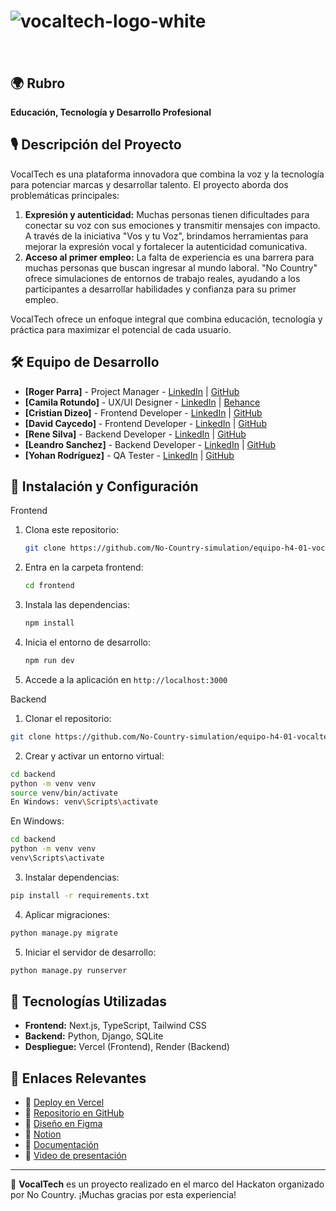 # ![vocaltech-logo-white](https://github.com/user-attachments/assets/cad87feb-d329-4aca-ab83-351164fc90c8)<svg width="275" height="38" viewBox="0 0 275 38" fill="none" xmlns="http://www.w3.org/2000/svg">
<path d="M85.7007 8.7771H80.2357C80.1056 8.7771 79.9873 8.85989 79.9459 8.98409L74.546 24.7698C74.4514 25.0478 74.061 25.0478 73.9664 24.7698L68.5665 8.98409C68.5251 8.85989 68.4068 8.7771 68.2767 8.7771H62.8117C62.5988 8.7771 62.4509 8.99 62.5219 9.18518L71.1215 32.8786C71.1629 32.9968 71.2812 33.0796 71.4114 33.0796H77.107C77.2371 33.0796 77.3495 32.9968 77.3968 32.8786L85.9964 9.18518C86.0674 8.98409 85.9195 8.7771 85.7066 8.7771H85.7007Z" fill="#FBF8F9"/>
<path d="M106.313 9.747C104.462 8.65283 102.309 8.10278 99.8664 8.10278C97.4237 8.10278 95.3418 8.64099 93.4965 9.72334C91.6512 10.8057 90.2022 12.308 89.1553 14.2361C88.1025 16.1642 87.582 18.394 87.582 20.9313C87.582 23.4686 88.0966 25.651 89.1257 27.5791C90.1548 29.5072 91.5921 31.0213 93.4374 32.1155C95.2827 33.2097 97.4296 33.7597 99.8723 33.7597C102.315 33.7597 104.444 33.2156 106.295 32.1273C108.147 31.0391 109.596 29.5309 110.637 27.6028C111.678 25.6747 112.198 23.4508 112.198 20.9313C112.198 18.4117 111.678 16.2115 110.643 14.2834C109.608 12.3553 108.164 10.8412 106.307 9.747H106.313ZM104.261 26.0532C103.291 27.384 101.824 28.0464 99.8605 28.0464C97.8969 28.0464 96.5129 27.4076 95.5311 26.1242C94.5493 24.8407 94.0584 23.1137 94.0584 20.9372C94.0584 19.5295 94.2654 18.2875 94.6794 17.2229C95.0934 16.1583 95.7263 15.3244 96.5839 14.727C97.4415 14.1296 98.5356 13.828 99.8723 13.828C101.806 13.828 103.267 14.4727 104.249 15.762C105.231 17.0514 105.722 18.7784 105.722 20.9372C105.722 23.096 105.237 24.7283 104.273 26.0591L104.261 26.0532Z" fill="#FBF8F9"/>
<path d="M134.801 10.2734C132.856 8.82436 130.454 8.10278 127.586 8.10278C125.108 8.10278 122.967 8.65875 121.151 9.77067C119.335 10.8826 117.927 12.4026 116.934 14.3366C115.934 16.2707 115.438 18.4708 115.438 20.9313C115.438 23.3917 115.917 25.5446 116.881 27.4786C117.839 29.4126 119.223 30.9445 121.021 32.0682C122.819 33.1919 124.983 33.7538 127.503 33.7538C130.324 33.7538 132.696 33.0559 134.612 31.6601C136.452 30.3234 137.729 28.4426 138.439 26.0118C138.486 25.8403 138.38 25.6628 138.208 25.6274L132.542 24.4445C132.388 24.4149 132.24 24.5036 132.193 24.6515C131.832 25.6983 131.324 26.5086 130.655 27.0941C129.934 27.727 128.887 28.0404 127.503 28.0404C125.658 28.0404 124.268 27.384 123.327 26.0709C122.387 24.7579 121.92 23.0427 121.92 20.9313C121.92 19.5828 122.115 18.3703 122.505 17.2939C122.896 16.2234 123.505 15.3717 124.327 14.7506C125.149 14.1296 126.208 13.8162 127.503 13.8162C128.627 13.8162 129.638 14.171 130.531 14.8749C131.359 15.5254 131.957 16.4185 132.323 17.5423C132.377 17.696 132.536 17.7907 132.69 17.7493L138.238 16.2825C138.397 16.2411 138.498 16.0755 138.457 15.9158C137.883 13.55 136.665 11.6692 134.796 10.2793L134.801 10.2734Z" fill="#FBF8F9"/>
<path d="M161.621 12.5149C160.763 10.8943 159.504 9.75285 157.842 9.09635C156.174 8.43393 154.269 8.10864 152.122 8.10864C149.195 8.10864 146.888 8.74148 145.191 10.0013C143.576 11.2019 142.452 12.7397 141.819 14.6146C141.766 14.7742 141.855 14.9517 142.02 15.0049L146.989 16.5781C147.142 16.6255 147.302 16.5427 147.367 16.3948C147.769 15.4307 148.42 14.7447 149.313 14.3484C150.289 13.9107 151.223 13.6978 152.128 13.6978C153.749 13.6978 154.902 14.0349 155.594 14.7092C156.138 15.2415 156.464 16.0044 156.582 17.004C155.547 17.1578 154.565 17.3056 153.636 17.4417C152.063 17.6723 150.65 17.9207 149.408 18.1751C148.16 18.4294 147.089 18.7251 146.19 19.0504C144.883 19.5295 143.848 20.1268 143.073 20.8425C142.298 21.5581 141.742 22.3743 141.399 23.3088C141.056 24.2374 140.879 25.2665 140.879 26.3903C140.879 27.7388 141.192 28.9749 141.813 30.0927C142.434 31.2105 143.351 32.1036 144.558 32.772C145.764 33.4403 147.237 33.7715 148.982 33.7715C151.081 33.7715 152.82 33.4048 154.192 32.6773C155.275 32.1036 156.298 31.2401 157.262 30.1045V32.7897C157.262 32.9612 157.398 33.0973 157.57 33.0973H162.313C162.484 33.0973 162.62 32.9612 162.62 32.7897V18.2401C162.62 17.1282 162.573 16.1227 162.484 15.2237C162.396 14.3247 162.112 13.4257 161.627 12.5208L161.621 12.5149ZM155.908 25.7042C155.742 26.0472 155.429 26.479 154.973 26.9876C154.518 27.4963 153.903 27.9517 153.128 28.348C152.353 28.7442 151.407 28.9453 150.283 28.9453C149.579 28.9453 148.97 28.8388 148.461 28.6318C147.953 28.4248 147.556 28.1173 147.278 27.721C147 27.3247 146.864 26.8457 146.864 26.2897C146.864 25.8875 146.953 25.5149 147.125 25.1896C147.296 24.8584 147.568 24.5568 147.935 24.2788C148.302 24.0008 148.787 23.7406 149.384 23.504C149.91 23.3088 150.52 23.1314 151.206 22.9658C151.898 22.8002 152.803 22.6168 153.926 22.4157C154.648 22.2856 155.517 22.1378 156.523 21.9662C156.511 22.3921 156.487 22.8712 156.458 23.4094C156.404 24.2847 156.221 25.0536 155.908 25.716V25.7042Z" fill="#FBF8F9"/>
<path d="M168.858 0H174.371C174.542 0 174.678 0.136044 174.678 0.307564V32.778C174.678 32.9436 174.542 33.0855 174.371 33.0855H168.858C168.693 33.0855 168.551 32.9495 168.551 32.778V0.307564C168.551 0.136044 168.687 0 168.858 0Z" fill="#FBF8F9"/>
<path d="M178.669 13.5027H182.501V22.7766C182.501 24.2315 182.513 25.5327 182.549 26.6801C182.578 27.8275 182.892 28.9572 183.495 30.0691C184.158 31.252 185.122 32.1155 186.387 32.6478C187.653 33.1801 189.096 33.464 190.711 33.5054C192.243 33.5409 193.804 33.4167 195.395 33.1328C195.543 33.1091 195.649 32.979 195.649 32.8312V28.348C195.649 28.1647 195.49 28.0227 195.306 28.0464C193.999 28.2061 192.804 28.2534 191.71 28.1824C190.527 28.1055 189.664 27.6442 189.12 26.7866C188.836 26.3371 188.682 25.7338 188.658 24.9768C188.635 24.2197 188.623 23.368 188.623 22.4217V13.5086H195.342C195.513 13.5086 195.649 13.3726 195.649 13.201V9.08458C195.649 8.91306 195.513 8.77703 195.342 8.77703H188.623V2.33025C188.623 2.15873 188.487 2.02271 188.315 2.02271H182.803C182.632 2.02271 182.496 2.15873 182.496 2.33025V8.77703H178.663C178.491 8.77703 178.355 8.91306 178.355 9.08458V13.201C178.355 13.3726 178.491 13.5086 178.663 13.5086L178.669 13.5027Z" fill="#FBF8F9"/>
<path d="M204.055 32.1509C205.953 33.2215 208.147 33.7597 210.637 33.7597C212.979 33.7597 215.132 33.1446 217.108 31.9144C218.983 30.7433 220.384 29.1227 221.301 27.0586C221.378 26.893 221.283 26.6919 221.106 26.6446L215.564 25.0536C215.422 25.0122 215.274 25.0832 215.203 25.2133C214.76 26.0886 214.145 26.7688 213.358 27.2538C212.5 27.7802 211.477 28.0404 210.277 28.0404C208.372 28.0404 206.929 27.4194 205.947 26.1833C205.226 25.2783 204.776 24.0954 204.581 22.6405H221.36C221.52 22.6405 221.656 22.5163 221.668 22.3566C221.881 19.5354 221.573 17.069 220.745 14.9694C219.888 12.7929 218.569 11.1073 216.782 9.90663C214.996 8.70599 212.832 8.10864 210.277 8.10864C207.875 8.10864 205.752 8.65276 203.907 9.74102C202.061 10.8293 200.612 12.3552 199.565 14.3188C198.513 16.2824 197.992 18.595 197.992 21.2506C197.992 23.6814 198.53 25.8402 199.601 27.721C200.671 29.6018 202.156 31.0804 204.055 32.1569V32.1509ZM210.543 13.4139C212.329 13.4139 213.612 13.958 214.405 15.0463C214.925 15.762 215.268 16.7792 215.446 18.0982H204.741C204.983 16.9744 205.379 16.0459 205.941 15.3184C206.923 14.0527 208.461 13.4139 210.543 13.4139Z" fill="#FBF8F9"/>
<path d="M237.056 33.7599C239.877 33.7599 242.249 33.062 244.165 31.6662C246.004 30.3295 247.282 28.4487 247.992 26.0179C248.039 25.8463 247.932 25.6689 247.761 25.6334L242.095 24.4505C241.941 24.4209 241.793 24.5097 241.746 24.6575C241.385 25.7044 240.877 26.5147 240.208 27.1002C239.487 27.733 238.44 28.0465 237.056 28.0465C235.211 28.0465 233.821 27.39 232.88 26.077C231.94 24.764 231.473 23.0488 231.473 20.9373C231.473 19.5888 231.668 18.3763 232.058 17.2999C232.448 16.2294 233.058 15.3777 233.88 14.7567C234.702 14.1357 235.761 13.8222 237.056 13.8222C238.18 13.8222 239.191 14.1771 240.084 14.8809C240.912 15.5315 241.509 16.4246 241.876 17.5483C241.929 17.7021 242.089 17.7967 242.243 17.7553L247.791 16.2885C247.95 16.2471 248.051 16.0815 248.009 15.9219C247.436 13.5561 246.217 11.6753 244.348 10.2854C242.403 8.83632 240.001 8.11475 237.133 8.11475C234.655 8.11475 232.514 8.67071 230.698 9.78263C228.882 10.8946 227.474 12.4146 226.481 14.3486C225.481 16.2826 224.984 18.4828 224.984 20.9432C224.984 23.4036 225.463 25.5565 226.428 27.4905C227.386 29.4246 228.77 30.9564 230.568 32.0802C232.366 33.2039 234.53 33.7658 237.05 33.7658L237.056 33.7599Z" fill="#FBF8F9"/>
<path d="M252.483 33.0854H258.084C258.256 33.0854 258.392 32.9494 258.392 32.7779V20.3161C258.392 20.3161 258.392 20.2924 258.392 20.2806C258.422 18.9794 258.593 17.9207 258.895 17.1045C259.232 16.1878 259.664 15.4958 260.19 15.0226C260.716 14.5495 261.278 14.2301 261.876 14.0645C262.473 13.8989 263.041 13.8161 263.561 13.8161C264.868 13.8161 265.874 14.1059 266.589 14.6914C267.299 15.277 267.814 16.0044 268.133 16.8738C268.447 17.7433 268.636 18.6127 268.695 19.4762C268.754 20.3397 268.784 21.0495 268.784 21.6054V32.7779C268.784 32.9494 268.92 33.0854 269.091 33.0854H274.692C274.864 33.0854 275 32.9494 275 32.7779V19.4466C275 19.0445 274.97 18.3939 274.911 17.5126C274.852 16.6255 274.68 15.6496 274.391 14.5731C274.107 13.5026 273.628 12.4676 272.959 11.4799C272.291 10.4921 271.357 9.67004 270.156 9.02536C268.955 8.38068 267.4 8.0554 265.495 8.0554C263.112 8.0554 261.13 8.57585 259.563 9.61088C258.824 10.0959 258.179 10.6578 257.617 11.2847V0.975777C257.617 0.804257 257.481 0.668213 257.31 0.668213H252.472C252.3 0.668213 252.164 0.804257 252.164 0.975777V32.7719C252.164 32.9435 252.3 33.0795 252.472 33.0795L252.483 33.0854Z" fill="#FBF8F9"/>
<path d="M17.2429 3.90942C15.0013 3.90942 13.1797 5.73108 13.1797 7.97266V33.2215C13.1797 35.4631 15.0013 37.2848 17.2429 37.2848C19.4845 37.2848 21.3062 35.4631 21.3062 33.2215V7.97266C21.3062 5.73108 19.4845 3.90942 17.2429 3.90942Z" fill="#FBF8F9"/>
<path d="M43.5867 6.74829C41.3451 6.74829 39.5234 8.56994 39.5234 10.8115V30.3766C39.5234 32.6182 41.3451 34.4398 43.5867 34.4398C45.8283 34.4398 47.6499 32.6182 47.6499 30.3766V10.8115C47.6499 8.56994 45.8283 6.74829 43.5867 6.74829Z" fill="#FBF8F9"/>
<path d="M7.81891 19.0387C7.71836 18.7962 7.59416 18.5596 7.44629 18.3349C7.29843 18.1101 7.12693 17.9091 6.94358 17.7198C6.75432 17.5305 6.54728 17.359 6.32253 17.2171C6.1037 17.0692 5.86715 16.945 5.61874 16.8385C5.37625 16.738 5.11599 16.6611 4.85575 16.6079C4.33528 16.5073 3.79707 16.5073 3.27068 16.6079C3.01636 16.6611 2.75614 16.738 2.50773 16.8385C2.26524 16.9391 2.02866 17.0692 1.80391 17.2171C1.57916 17.3649 1.37804 17.5305 1.18878 17.7198C0.999515 17.9091 0.833924 18.1161 0.686062 18.3349C0.538201 18.5596 0.413994 18.7903 0.313448 19.0387C0.212902 19.2871 0.136005 19.5415 0.0827751 19.8017C0.0295449 20.0619 0 20.334 0 20.5942C0 20.8545 0.0236304 21.1265 0.0827751 21.3868C0.136005 21.647 0.212902 21.9013 0.313448 22.1497C0.413994 22.3922 0.538201 22.6347 0.686062 22.8536C0.833924 23.0783 1.00543 23.2853 1.18878 23.4746C1.37804 23.6579 1.58507 23.8294 1.80391 23.9773C2.02866 24.1252 2.25932 24.2494 2.50773 24.3499C2.75614 24.4505 3.01045 24.5273 3.27068 24.5806C3.53092 24.6338 3.803 24.6634 4.06324 24.6634C4.32347 24.6634 4.59552 24.6338 4.85575 24.5806C5.11599 24.5273 5.37034 24.4505 5.61874 24.3499C5.86715 24.2494 6.1037 24.1252 6.32253 23.9773C6.54728 23.8294 6.75432 23.6579 6.94358 23.4746C7.12693 23.2853 7.29843 23.0783 7.44629 22.8536C7.59416 22.6347 7.71836 22.3981 7.81891 22.1497C7.91945 21.9072 7.99635 21.647 8.04958 21.3868C8.10281 21.1265 8.13239 20.8604 8.13239 20.5942C8.13239 20.3281 8.10873 20.0619 8.04958 19.8017C7.99635 19.5415 7.91945 19.2871 7.81891 19.0387Z" fill="#FBF8F9"/>
<path d="M30.4187 7.62378C28.1771 7.62378 26.3555 9.44543 26.3555 11.687V17.566C26.3555 19.8076 28.1771 21.6292 30.4187 21.6292C32.6603 21.6292 34.4819 19.8076 34.4819 17.566V11.687C34.4819 9.44543 32.6603 7.62378 30.4187 7.62378Z" fill="#FBF8F9"/>
<path d="M34.1666 27.9457C34.066 27.7032 33.9418 27.4666 33.794 27.2419C33.6461 27.0171 33.4746 26.816 33.2912 26.6268C33.102 26.4375 32.895 26.266 32.6702 26.1241C32.4514 25.9762 32.2148 25.852 31.9664 25.7455C31.7239 25.645 31.4636 25.5681 31.2034 25.5149C30.6829 25.4143 30.1447 25.4143 29.6183 25.5149C29.364 25.5681 29.1038 25.645 28.8554 25.7455C28.6129 25.8461 28.3763 25.9762 28.1516 26.1241C27.9268 26.2719 27.7257 26.4375 27.5365 26.6268C27.3472 26.816 27.1816 27.023 27.0337 27.2419C26.8859 27.4666 26.7617 27.6973 26.6611 27.9457C26.5606 28.1941 26.4837 28.4484 26.4304 28.7087C26.3772 28.9689 26.3477 29.241 26.3477 29.5012C26.3477 29.7614 26.3713 30.0335 26.4304 30.2937C26.4837 30.554 26.5606 30.8083 26.6611 31.0567C26.7617 31.2992 26.8859 31.5417 27.0337 31.7605C27.1816 31.9853 27.3472 32.1923 27.5365 32.3816C27.7257 32.5649 27.9327 32.7364 28.1516 32.8843C28.3763 33.0321 28.607 33.1564 28.8554 33.2569C29.1038 33.3574 29.3581 33.4343 29.6183 33.4876C29.8786 33.5408 30.1507 33.5704 30.4109 33.5704C30.6711 33.5704 30.9432 33.5408 31.2034 33.4876C31.4636 33.4343 31.718 33.3574 31.9664 33.2569C32.2148 33.1564 32.4514 33.0321 32.6702 32.8843C32.895 32.7364 33.102 32.5649 33.2912 32.3816C33.4746 32.1923 33.6461 31.9853 33.794 31.7605C33.9418 31.5417 34.066 31.3051 34.1666 31.0567C34.2671 30.8142 34.344 30.554 34.3972 30.2937C34.4505 30.0335 34.48 29.7674 34.48 29.5012C34.48 29.2351 34.4564 28.9689 34.3972 28.7087C34.344 28.4484 34.2671 28.1941 34.1666 27.9457Z" fill="#FBF8F9"/>
</svg>

## 🌍 Rubro

**Educación, Tecnología y Desarrollo Profesional**

## 🎙️ Descripción del Proyecto

VocalTech es una plataforma innovadora que combina la voz y la tecnología para potenciar marcas y desarrollar talento. El proyecto aborda dos problemáticas principales:

1. **Expresión y autenticidad:** Muchas personas tienen dificultades para conectar su voz con sus emociones y transmitir mensajes con impacto. A través de la iniciativa "Vos y tu Voz", brindamos herramientas para mejorar la expresión vocal y fortalecer la autenticidad comunicativa.
2. **Acceso al primer empleo:** La falta de experiencia es una barrera para muchas personas que buscan ingresar al mundo laboral. "No Country" ofrece simulaciones de entornos de trabajo reales, ayudando a los participantes a desarrollar habilidades y confianza para su primer empleo.

VocalTech ofrece un enfoque integral que combina educación, tecnología y práctica para maximizar el potencial de cada usuario.

## 🛠️ Equipo de Desarrollo

- **[Roger Parra]** - Project Manager - [LinkedIn](https://www.linkedin.com/in/roger-parra/) | [GitHub](https://github.com/rogerparra)
- **[Camila Rotundo]** - UX/UI Designer - [LinkedIn]((https://www.linkedin.com/in/camila-rotundo/)) | [Behance]((https://www.behance.net/camilarotundo1))
- **[Cristian Dizeo]** - Frontend Developer - [LinkedIn](https://www.linkedin.com/in/cristian-dizeo/) | [GitHub](https://github.com/cristiandizeo)
- **[David Caycedo]** - Frontend Developer - [LinkedIn](#) | [GitHub](#)
- **[Rene Silva]** - Backend Developer - [LinkedIn](#) | [GitHub](#)
- **[Leandro Sanchez]** - Backend Developer - [LinkedIn](https://www.linkedin.com/in/leandromsanchez/) | [GitHub]((https://github.com/leanmsan))
- **[Yohan Rodríguez]** - QA Tester - [LinkedIn](#) | [GitHub](#)

## 🚀 Instalación y Configuración

Frontend
1. Clona este repositorio:
   ```bash
   git clone https://github.com/No-Country-simulation/equipo-h4-01-vocaltech.git
   ```
2. Entra en la carpeta frontend:
   ```bash
   cd frontend
   ```
3. Instala las dependencias:
   ```bash
   npm install
   ```
4. Inicia el entorno de desarrollo:
   ```bash
   npm run dev
   ```
5. Accede a la aplicación en `http://localhost:3000`

Backend

1. Clonar el repositorio:
```bash
git clone https://github.com/No-Country-simulation/equipo-h4-01-vocaltech.git
```
2. Crear y activar un entorno virtual:
```bash
cd backend
python -m venv venv
source venv/bin/activate
En Windows: venv\Scripts\activate
```
En Windows: 
```bash
cd backend
python -m venv venv
venv\Scripts\activate
```
3. Instalar dependencias:
```bash
pip install -r requirements.txt
```
4. Aplicar migraciones:
```bash
python manage.py migrate
```
5. Iniciar el servidor de desarrollo:
```bash
python manage.py runserver
```

## 🚀 Tecnologías Utilizadas

- **Frontend:** Next.js, TypeScript, Tailwind CSS
- **Backend:** Python, Django, SQLite
- **Despliegue:** Vercel (Frontend), Render (Backend)

## 📌 Enlaces Relevantes

- 🔗 [Deploy en Vercel](https://equipo-h4-01-vocaltech.vercel.app/)
- 📂 [Repositorio en GitHub](https://github.com/No-Country-simulation/equipo-h4-01-vocaltech)
- 🎨 [Diseño en Figma](https://www.figma.com/design/rmfAXBs5wTWDnhhTYjSmau/Hackathon-Vocaltech?node-id=0-1&p=f&t=jBkarItRiKBVhpYj-0)
- 📖 [Notion](https://northern-cactus-4c8.notion.site/H4-VocalTech-174b6094cd8d80f6ad0ed53a3b343f85)
- 📖 [Documentación](https://drive.google.com/drive/folders/1pULu9zbn9JMP3M4BwVKmIVN-YRpaNJ_3)
- 🎥 [Video de presentación](https://discord.com/channels/1325900854477328405/1325900854972252182/1336273922437681193)

---

🔹 **VocalTech** es un proyecto realizado en el marco del Hackaton organizado por No Country. ¡Muchas gracias por esta experiencia!
